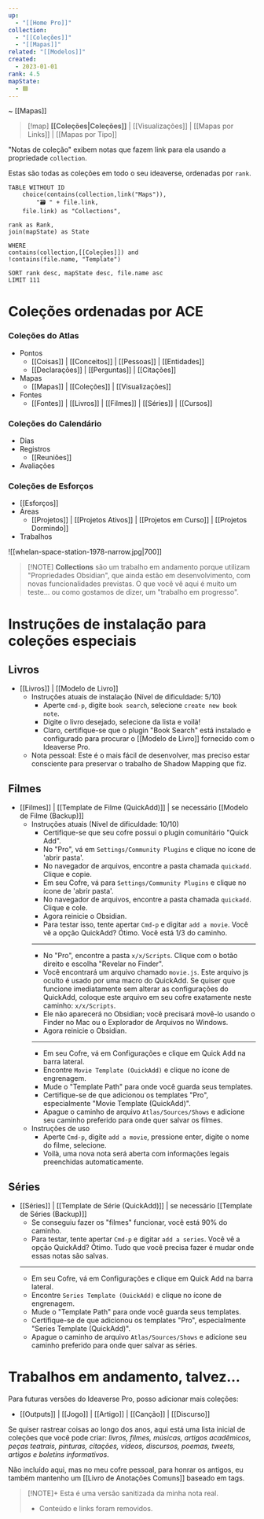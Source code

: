 ```yaml
---
up:
  - "[[Home Pro]]"
collection:
  - "[[Coleções]]"
  - "[[Mapas]]"
related: "[[Modelos]]"
created:
  - 2023-01-01
rank: 4.5
mapState:
  - 🟩
---
```

~ [[Mapas]]

> [!map] **[[Coleções|Coleções]]** | [[Visualizações]] | [[Mapas por Links]] | [[Mapas por Tipo]] 

"Notas de coleção" exibem notas que fazem link para ela usando a propriedade `collection`.

Estas são todas as coleções em todo o seu ideaverse, ordenadas por `rank`.

```dataview
TABLE WITHOUT ID
	choice(contains(collection,link("Maps")),
		"🗃️ " + file.link,
	file.link) as "Collections",
	
rank as Rank,
join(mapState) as State

WHERE
contains(collection,[[Coleções]]) and
!contains(file.name, "Template")

SORT rank desc, mapState desc, file.name asc
LIMIT 111
```

# Coleções ordenadas por ACE

### Coleções do Atlas

- Pontos
	- [[Coisas]] | [[Conceitos]] | [[Pessoas]] | [[Entidades]]
	- [[Declarações]] | [[Perguntas]] | [[Citações]]
- Mapas
	- [[Mapas]] | [[Coleções]] | [[Visualizações]]
- Fontes
	- [[Fontes]] | [[Livros]] | [[Filmes]] | [[Séries]] | [[Cursos]]

### Coleções do Calendário

- Dias
- Registros
	- [[Reuniões]]
- Avaliações

### Coleções de Esforços

- [[Esforços]]
- Áreas
	- [[Projetos]] | [[Projetos Ativos]] | [[Projetos em Curso]] | [[Projetos Dormindo]]
- Trabalhos

![[whelan-space-station-1978-narrow.jpg|700]]

> [!NOTE] **Collections** são um trabalho em andamento porque utilizam "Propriedades Obsidian", que ainda estão em desenvolvimento, com novas funcionalidades previstas. O que você vê aqui é muito um teste... ou como gostamos de dizer, um "trabalho em progresso".

# Instruções de instalação para coleções especiais

## Livros

- [[Livros]] | [[Modelo de Livro]]
  - Instruções atuais de instalação (Nível de dificuldade: 5/10)
    - Aperte `cmd-p`, digite `book search`, selecione `create new book note`.
    - Digite o livro desejado, selecione da lista e voilà!
    - Claro, certifique-se que o plugin "Book Search" está instalado e configurado para procurar o [[Modelo de Livro]] fornecido com o Ideaverse Pro.
  - Nota pessoal: Este é o mais fácil de desenvolver, mas preciso estar consciente para preservar o trabalho de Shadow Mapping que fiz.

## Filmes

- [[Filmes]] | [[Template de Filme (QuickAdd)]] | se necessário [[Modelo de Filme (Backup)]]
  - Instruções atuais (Nível de dificuldade: 10/10)
    - Certifique-se que seu cofre possui o plugin comunitário "Quick Add".
    - No "Pro", vá em `Settings/Community Plugins` e clique no ícone de 'abrir pasta'.
    - No navegador de arquivos, encontre a pasta chamada `quickadd`. Clique e copie.
    - Em seu Cofre, vá para `Settings/Community Plugins` e clique no ícone de 'abrir pasta'.
    - No navegador de arquivos, encontre a pasta chamada `quickadd`. Clique e cole.
    - Agora reinicie o Obsidian.
    - Para testar isso, tente apertar `Cmd-p` e digitar `add a movie`. Você vê a opção QuickAdd? Ótimo. Você está 1/3 do caminho.
    ***
    - No "Pro", encontre a pasta `x/x/Scripts`. Clique com o botão direito e escolha "Revelar no Finder".
    - Você encontrará um arquivo chamado `movie.js`. Este arquivo js oculto é usado por uma macro do QuickAdd. Se quiser que funcione imediatamente sem alterar as configurações do QuickAdd, coloque este arquivo em seu cofre exatamente neste caminho: `x/x/Scripts`.
    - Ele não aparecerá no Obsidian; você precisará movê-lo usando o Finder no Mac ou o Explorador de Arquivos no Windows.
    - Agora reinicie o Obsidian.
    ***
    - Em seu Cofre, vá em Configurações e clique em Quick Add na barra lateral.
    - Encontre `Movie Template (OuickAdd)` e clique no ícone de engrenagem.
    - Mude o "Template Path" para onde você guarda seus templates.
    - Certifique-se de que adicionou os templates "Pro", especialmente "Movie Template (QuickAdd)".
    - Apague o caminho de arquivo `Atlas/Sources/Shows` e adicione seu caminho preferido para onde quer salvar os filmes.
  - Instruções de uso
    - Aperte `Cmd-p`, digite `add a movie`, pressione enter, digite o nome do filme, selecione.
    - Voilà, uma nova nota será aberta com informações legais preenchidas automaticamente.

## Séries

- [[Séries]] | [[Template de Série (QuickAdd)]] | se necessário [[Template de Séries (Backup)]]
  - Se conseguiu fazer os "filmes" funcionar, você está 90% do caminho.
  - Para testar, tente apertar `Cmd-p` e digitar `add a series`. Você vê a opção QuickAdd? Ótimo. Tudo que você precisa fazer é mudar onde essas notas são salvas.
  ***
  - Em seu Cofre, vá em Configurações e clique em Quick Add na barra lateral.
  - Encontre `Series Template (OuickAdd)` e clique no ícone de engrenagem.
  - Mude o "Template Path" para onde você guarda seus templates.
  - Certifique-se de que adicionou os templates "Pro", especialmente "Series Template (QuickAdd)".
  - Apague o caminho de arquivo `Atlas/Sources/Shows` e adicione seu caminho preferido para onde quer salvar as séries.

# Trabalhos em andamento, talvez...

Para futuras versões do Ideaverse Pro, posso adicionar mais coleções:

- [[Outputs]] | [[Jogo]] | [[Artigo]] | [[Canção]] | [[Discurso]]

Se quiser rastrear coisas ao longo dos anos, aqui está uma lista inicial de coleções que você pode criar: _livros, filmes, músicas, artigos acadêmicos, peças teatrais, pinturas, citações, vídeos, discursos, poemas, tweets, artigos e boletins informativos_.

Não incluído aqui, mas no meu cofre pessoal, para honrar os antigos, eu também mantenho um [[Livro de Anotações Comuns]] baseado em tags.

> [!NOTE]+ Esta é uma versão sanitizada da minha nota real.
>
> - Conteúdo e links foram removidos.